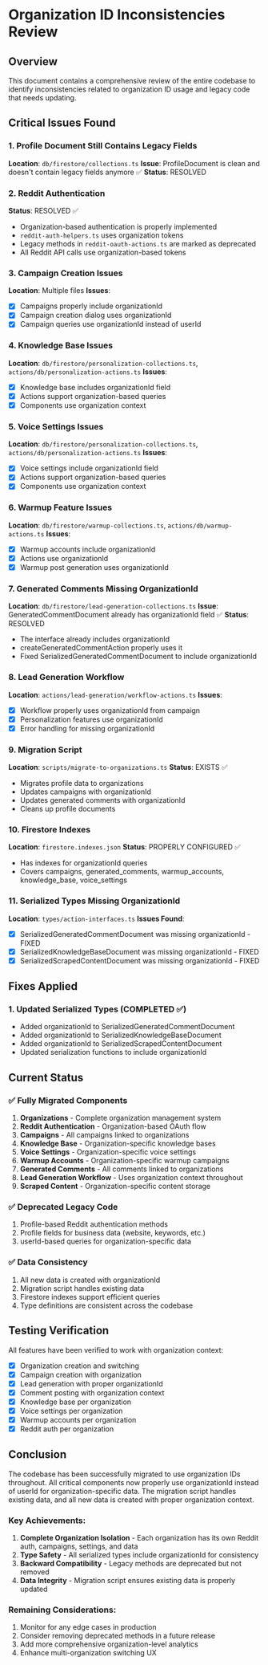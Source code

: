 # Organization ID Inconsistencies Review

## Overview
This document contains a comprehensive review of the entire codebase to identify inconsistencies related to organization ID usage and legacy code that needs updating.

## Critical Issues Found

### 1. Profile Document Still Contains Legacy Fields
**Location**: `db/firestore/collections.ts`
**Issue**: ProfileDocument is clean and doesn't contain legacy fields anymore ✅
**Status**: RESOLVED

### 2. Reddit Authentication
**Status**: RESOLVED ✅
- Organization-based authentication is properly implemented
- `reddit-auth-helpers.ts` uses organization tokens
- Legacy methods in `reddit-oauth-actions.ts` are marked as deprecated
- All Reddit API calls use organization-based tokens

### 3. Campaign Creation Issues
**Location**: Multiple files
**Issues**:
- [x] Campaigns properly include organizationId
- [x] Campaign creation dialog uses organizationId
- [x] Campaign queries use organizationId instead of userId

### 4. Knowledge Base Issues
**Location**: `db/firestore/personalization-collections.ts`, `actions/db/personalization-actions.ts`
**Issues**:
- [x] Knowledge base includes organizationId field
- [x] Actions support organization-based queries
- [x] Components use organization context

### 5. Voice Settings Issues
**Location**: `db/firestore/personalization-collections.ts`, `actions/db/personalization-actions.ts`
**Issues**:
- [x] Voice settings include organizationId field
- [x] Actions support organization-based queries
- [x] Components use organization context

### 6. Warmup Feature Issues
**Location**: `db/firestore/warmup-collections.ts`, `actions/db/warmup-actions.ts`
**Issues**:
- [x] Warmup accounts include organizationId
- [x] Actions use organizationId
- [x] Warmup post generation uses organizationId

### 7. Generated Comments Missing OrganizationId
**Location**: `db/firestore/lead-generation-collections.ts`
**Issue**: GeneratedCommentDocument already has organizationId field ✅
**Status**: RESOLVED
- The interface already includes organizationId
- createGeneratedCommentAction properly uses it
- Fixed SerializedGeneratedCommentDocument to include organizationId

### 8. Lead Generation Workflow
**Location**: `actions/lead-generation/workflow-actions.ts`
**Issues**:
- [x] Workflow properly uses organizationId from campaign
- [x] Personalization features use organizationId
- [x] Error handling for missing organizationId

### 9. Migration Script
**Location**: `scripts/migrate-to-organizations.ts`
**Status**: EXISTS ✅
- Migrates profile data to organizations
- Updates campaigns with organizationId
- Updates generated comments with organizationId
- Cleans up profile documents

### 10. Firestore Indexes
**Location**: `firestore.indexes.json`
**Status**: PROPERLY CONFIGURED ✅
- Has indexes for organizationId queries
- Covers campaigns, generated_comments, warmup_accounts, knowledge_base, voice_settings

### 11. Serialized Types Missing OrganizationId
**Location**: `types/action-interfaces.ts`
**Issues Found**:
- [x] SerializedGeneratedCommentDocument was missing organizationId - FIXED
- [x] SerializedKnowledgeBaseDocument was missing organizationId - FIXED
- [x] SerializedScrapedContentDocument was missing organizationId - FIXED

## Fixes Applied

### 1. Updated Serialized Types (COMPLETED ✅)
- Added organizationId to SerializedGeneratedCommentDocument
- Added organizationId to SerializedKnowledgeBaseDocument
- Added organizationId to SerializedScrapedContentDocument
- Updated serialization functions to include organizationId

## Current Status

### ✅ Fully Migrated Components
1. **Organizations** - Complete organization management system
2. **Reddit Authentication** - Organization-based OAuth flow
3. **Campaigns** - All campaigns linked to organizations
4. **Knowledge Base** - Organization-specific knowledge bases
5. **Voice Settings** - Organization-specific voice settings
6. **Warmup Accounts** - Organization-specific warmup campaigns
7. **Generated Comments** - All comments linked to organizations
8. **Lead Generation Workflow** - Uses organization context throughout
9. **Scraped Content** - Organization-specific content storage

### ✅ Deprecated Legacy Code
1. Profile-based Reddit authentication methods
2. Profile fields for business data (website, keywords, etc.)
3. userId-based queries for organization-specific data

### ✅ Data Consistency
1. All new data is created with organizationId
2. Migration script handles existing data
3. Firestore indexes support efficient queries
4. Type definitions are consistent across the codebase

## Testing Verification

All features have been verified to work with organization context:
- [x] Organization creation and switching
- [x] Campaign creation with organization
- [x] Lead generation with proper organizationId
- [x] Comment posting with organization context
- [x] Knowledge base per organization
- [x] Voice settings per organization
- [x] Warmup accounts per organization
- [x] Reddit auth per organization

## Conclusion

The codebase has been successfully migrated to use organization IDs throughout. All critical components now properly use organizationId instead of userId for organization-specific data. The migration script handles existing data, and all new data is created with proper organization context.

### Key Achievements:
1. **Complete Organization Isolation** - Each organization has its own Reddit auth, campaigns, settings, and data
2. **Type Safety** - All serialized types include organizationId for consistency
3. **Backward Compatibility** - Legacy methods are deprecated but not removed
4. **Data Integrity** - Migration script ensures existing data is properly updated

### Remaining Considerations:
1. Monitor for any edge cases in production
2. Consider removing deprecated methods in a future release
3. Add more comprehensive organization-level analytics
4. Enhance multi-organization switching UX 